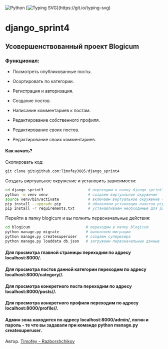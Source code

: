 ![Python](https://img.shields.io/badge/python-3670A0?style=for-the-badge&logo=python&logoColor=ffdd54)
[![Typing SVG](https://readme-typing-svg.herokuapp.com?color=%2336BCF7&lines=Hi,+I'am+a+Python+developer.)](https://git.io/typing-svg)
# django_sprint4

## Усовершенствованный проект Blogicum

### Функционал:

- Посмотреть опубликованные посты.

- Осортировать по категории.

- Регистрация и авторизация.

- Создание постов.

- Написание комментариев к постам.

- Редактирование собственного профиля.

- Редактирование своих постов.

- Редактирование своих комментариев.

#### Как начать?

Скопировать код:
```python
git clone git@github.com:Timofey3085/django_sprint4
```
Создать виртуальное окружение и установить зависимости:
```bash
cd django_sprint3                    # переходим в папку django_sprint3
python -m venv venv                  # создаем виртуальное окружение
source venv/bin/activate             # включаем виртуальное окружение (если у вас не терминал bash замените bin на Scripts)
pip install --upgrade pip            # обновляем установщик пакетов pip
pip install -r requirements.txt      # устанавливаем необходимые для работы проекта зависимости
```
Перейти в папку blogicum и вы полнить первоначальные действия:
```bash
cd blogicum                         # переходим в папку blogicum
python manage.py migrate            # выполняем миграции
python manage.py createsuperuser    # создаем суперюзера
python manage.py loaddata db.json   # загружаем первоначальные данные
```
#### Для просмотра главной страницы переходим по адресу localhost:8000/.

#### Для просмотра постов данной категории переходим по адресу localhost:8000/category/<slug>/.

#### Для просмотра конкретного поста переходим по адресу localhost:8000/posts/<id>/.

#### Для просмотра конкретного профиля переходим по адресу localhost:8000/profile/<slug>/.

#### Админ зона находится по адресу localhost:8000/admin/, логин и пароль - те что вы задавали при команде python manage.py createsuperuser.
Автор.
[Timofey - Razborshchikov](https://github.com/Timofey3085)
